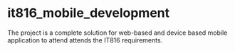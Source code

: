 # it816_mobile_development
The project is a complete solution for web-based and device based mobile application to attend attends the IT816 requirements.
